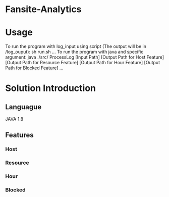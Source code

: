 # Fansite-Analytics

# Usage
To run the program with log_input using script (The output will be in /log_ouput): 
	sh run.sh
	...
To run the program with java and specific argument: 
	java ./src/ ProcessLog [Input Path] [Output Path for Host Feature] [Output Path for Resource Feature] [Output Path for Hour Feature] [Output Path for Blocked Feature] 
	...


# Solution Introduction

## Languague
JAVA 1.8

## Features

### Host


### Resource


### Hour


### Blocked